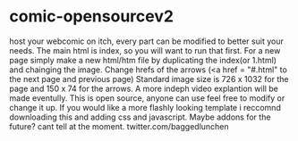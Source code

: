 # comic-opensourcev2
host your webcomic on itch, every part can be modified to better suit your needs. The main html is index, so you will want to run that first. For a new page simply make a new html/htm file by duplicating the index(or 1.html) and chainging the image. Change hrefs of the arrows (<a href = "#.html" to the next page and previous page) Standard image size is 726 x 1032 for the page and 150 x 74 for the arrows. A more indeph video explantion will be made eventully.
This is open source, anyone can use feel free to modify or change it up. If you would like a more flashly looking template i reccomnd downloading this and adding css and javascript. Maybe addons for the future? cant tell at the moment. twitter.com/baggedlunchen
